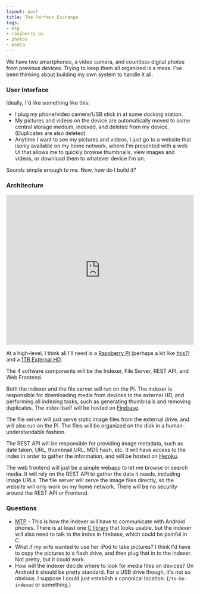 ```yaml
---
layout: post
title: The Perfect Exchange
tags:
- mtp
- raspberry pi
- photos
- media
---
```


We have two smartphones, a video camera, and countless digital photos from previous devices. Trying to keep them all organized is a mess. I've been thinking about building my own system to handle it all. 

<!--more-->

### User Interface

Ideally, I'd like something like this:

* I plug my phone/video camera/USB stick in at some docking station.
* My pictures and videos on the device are automatically moved to some central storage medium, indexed, and deleted from my device. (Duplicates are also deleted)
* Anytime I want to see my pictures and videos, I just go to a website that isonly available on my home network, where I'm presented with a web UI that allows me to quickly browse thumbnails, view images and videos, or download them to whatever device I'm on.

Sounds simple enough to me. Now, how do I build it?

### Architecture

<iframe frameborder="0" style="width:100%;height:403px" src="https://www.draw.io/?chrome=0&gapi=0#DAtlas.html"></iframe>

At a high-level, I think all I'll need is a [Raspberry Pi][3] (perhaps a kit like [this?][5]) and a [1TB External HD][4]. 

The 4 software components will be the Indexer, File Server, REST API, and Web Frontend. 

Both the indexer and the file server will run on the Pi. The indexer is responsible for downloading media from devices to the external HD, and performing all indexing tasks, such as generating thumbnails and removing duplicates. The index itself will be hosted on [Firebase][6].

The file server will just serve static image files from the external drive, and will also run on the Pi. The files will be organized on the disk in a human-understandable fashion.

The REST API will be responsible for providing image metadata, such as date taken, URL, thumbnail URL, MD5 hash, etc. It will have access to the index in order to gather the information, and will be hosted on [Heroku][9].

The web frontend will just be a simple webapp to let me browse or search media. It will rely on the REST API to gather the data it needs, including image URLs. The file server will serve the image files directly, so the website will only work on my home network. There will be no security around the REST API or Frontend. 

### Questions

* [MTP][1] - This is how the indexer will have to communicate with Android phones. There is at least one [C library][2] that looks usable, but the indexer will also need to talk to the index in firebase, which could be painful in C. 
* What if my wife wanted to use her iPod to take pictures? I think I'd have to copy the pictures to a flash drive, and then plug that in to the indexer. Not pretty, but it could work. 
* How will the indexer decide where to look for media files on devices? On Android it should be pretty standard. For a USB drive though, it's not so obvious. I suppose I could just establish a canonical location. (`/to-be-indexed` or something.)

[1]: https://en.wikipedia.org/wiki/Media_Transfer_Protocol
[2]: http://libmtp.sourceforge.net/
[3]: https://www.raspberrypi.org/
[4]: http://www.amazon.com/Passport-Ultra-Portable-External-Drive/dp/B00E83X9P8/ref=sr_1_1?s=pc&ie=UTF8&qid=1435546761&sr=1-1&keywords=1tb+external+hard+drive&pebp=1435546794068&perid=09HNFGVYDR414B55APWF
[5]: http://www.amazon.com/Raspberry-Model-Starter-Case--Power-Supply/dp/B00TFV5QTA/ref=sr_1_8?s=pc&ie=UTF8&qid=1435546771&sr=1-8&keywords=raspberry+pi+2&pebp=1435546880173&perid=059SK3S7APTMNQ6YSJRA
[6]: https://www.firebase.com/
[7]: http://redis.io/
[8]: http://rethinkdb.com/
[9]: https://www.heroku.com/
